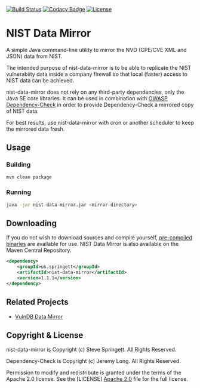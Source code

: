 [![Build Status](https://travis-ci.org/stevespringett/nist-data-mirror.svg?branch=master)](https://travis-ci.org/stevespringett/nist-data-mirror)
[![Codacy Badge](https://api.codacy.com/project/badge/Grade/21c46e93bdbe4e6f99085da9ece477e3)](https://www.codacy.com/app/stevespringett/nist-data-mirror?utm_source=github.com&amp;utm_medium=referral&amp;utm_content=stevespringett/nist-data-mirror&amp;utm_campaign=Badge_Grade)
[![License](https://img.shields.io/badge/license-Apache%202.0-brightgreen.svg)][Apache 2.0]

NIST Data Mirror
================

A simple Java command-line utility to mirror the NVD (CPE/CVE XML and JSON) data from NIST.

The intended purpose of nist-data-mirror is to be able to replicate the NIST vulnerabiity data 
inside a company firewall so that local (faster) access to NIST data can be achieved.

nist-data-mirror does not rely on any third-party dependencies, only the Java SE core libraries. 
It can be used in combination with [OWASP Dependency-Check] in order to provide Dependency-Check 
a mirrored copy of NIST data.

For best results, use nist-data-mirror with cron or another scheduler to keep the mirrored data fresh.

Usage
----------------

### Building

```sh
mvn clean package
```

### Running

```sh
java -jar nist-data-mirror.jar <mirror-directory>
```

Downloading
----------------

If you do not wish to download sources and compile yourself, [pre-compiled binaries] are available 
for use. NIST Data Mirror is also available on the Maven Central Repository.

```xml
<dependency>
    <groupId>us.springett</groupId>
    <artifactId>nist-data-mirror</artifactId>
    <version>1.1.1</version>
</dependency>
```

Related Projects
----------------

* [VulnDB Data Mirror](https://github.com/stevespringett/vulndb-data-mirror)

Copyright & License
-------------------

nist-data-mirror is Copyright (c) Steve Springett. All Rights Reserved.

Dependency-Check is Copyright (c) Jeremy Long. All Rights Reserved.

Permission to modify and redistribute is granted under the terms of the Apache 2.0 license. See the [LICENSE] [Apache 2.0] file for the full license.

  [OWASP Dependency-Check]: https://www.owasp.org/index.php/OWASP_Dependency_Check
  [Apache 2.0]: https://github.com/stevespringett/nist-data-mirror/blob/master/LICENSE
  [pre-compiled binaries]: https://github.com/stevespringett/nist-data-mirror/releases
